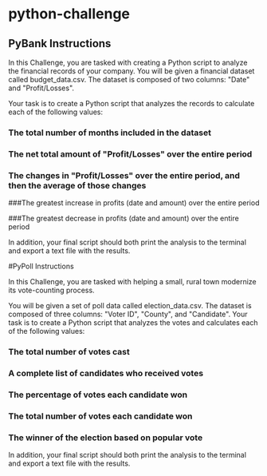 # python-challenge

## PyBank Instructions

In this Challenge, you are tasked with creating a Python script to analyze the financial records of your company. You will be given a financial dataset called budget_data.csv. The dataset is composed of two columns: "Date" and "Profit/Losses".

Your task is to create a Python script that analyzes the records to calculate each of the following values:

### The total number of months included in the dataset

### The net total amount of "Profit/Losses" over the entire period

### The changes in "Profit/Losses" over the entire period, and then the average of those changes

###The greatest increase in profits (date and amount) over the entire period

###The greatest decrease in profits (date and amount) over the entire period

In addition, your final script should both print the analysis to the terminal and export a text file with the results.



#PyPoll Instructions

In this Challenge, you are tasked with helping a small, rural town modernize its vote-counting process.

You will be given a set of poll data called election_data.csv. The dataset is composed of three columns: "Voter ID", "County", and "Candidate". Your task is to create a Python script that analyzes the votes and calculates each of the following values:

### The total number of votes cast

### A complete list of candidates who received votes

### The percentage of votes each candidate won

### The total number of votes each candidate won

### The winner of the election based on popular vote

In addition, your final script should both print the analysis to the terminal and export a text file with the results.
